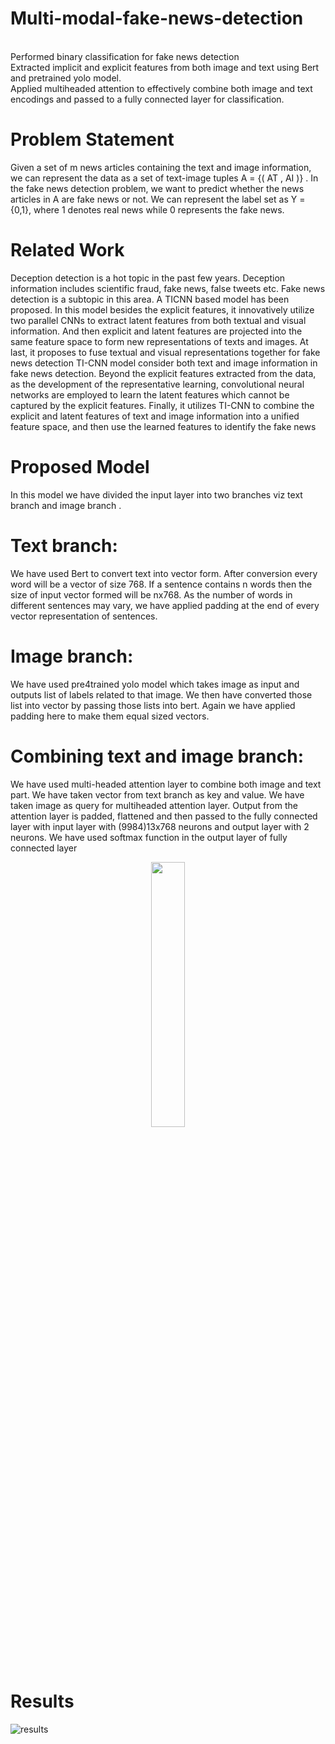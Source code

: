 # Multi-modal-fake-news-detection
<br/>Performed binary classification for fake news detection
<br/>Extracted implicit and explicit features from both image and text using Bert and pretrained yolo model.
<br/>Applied multiheaded attention to effectively combine both image and text encodings and passed to a fully connected
layer for classification.



# Problem Statement
Given a set of m news articles containing the text and image information, we can
represent the data as a set of text-image tuples A = {( AT
 , AI
)} . In the fake news
detection problem, we want to predict whether the news articles in A are fake news
or not. We can represent the label set as Y = {0,1}, where 1 denotes real news
while 0 represents the fake news.

# Related Work 
Deception detection is a hot topic in the past few years. Deception information
includes scientific fraud, fake news, false tweets etc. Fake news detection is a
subtopic in this area. A TICNN based model has been proposed. In this model
besides the explicit features, it innovatively utilize two parallel CNNs to extract
latent features from both textual and visual information. And then explicit and
latent features are projected into the same feature space to form new
representations of texts and images. At last, it proposes to fuse textual and visual
representations together for fake news detection 
TI-CNN model consider both text and image information in fake news detection.
Beyond the explicit features extracted from the data, as the development of the
representative learning, convolutional neural networks are employed to learn the
latent features which cannot be captured by the explicit features. Finally, it utilizes
TI-CNN to combine the explicit and latent features of text and image information
into a unified feature space, and then use the learned features to identify the fake
news

# Proposed Model 
In this model we have divided the input layer into two branches viz text branch and
image branch . 
# Text branch: 
We have used Bert to convert text into vector form. After conversion
every word will be a vector of size 768. If a sentence contains n words then the
size of input vector formed will be nx768. As the number of words in different
sentences may vary, we have applied padding at the end of every vector
representation of sentences. 
# Image branch: 
We have used pre4trained yolo model which takes image as input
and outputs list of labels related to that image. We then have converted those list
into vector by passing those lists into bert. Again we have applied padding here to
make them equal sized vectors.
# Combining text and image branch: 
We have used multi-headed attention layer to
combine both image and text part. We have taken vector from text branch as key
and value. We have taken image as query for multiheaded attention layer. 
Output from the attention layer is padded, flattened and then passed to the fully
connected layer with input layer with (9984)13x768 neurons and output layer with
2 neurons. We have used softmax function in the output layer of fully connected
layer
<p align="center" width="100%">
    <img width="33%" src="https://user-images.githubusercontent.com/47311900/189345921-8ab4f8b9-3f65-4ba2-8a97-e3e84fdb3e0b.PNG">
</p>


# Results


![results](https://user-images.githubusercontent.com/47311900/189346874-10e67467-b9c5-4436-933a-b3c5906d02ba.PNG)

